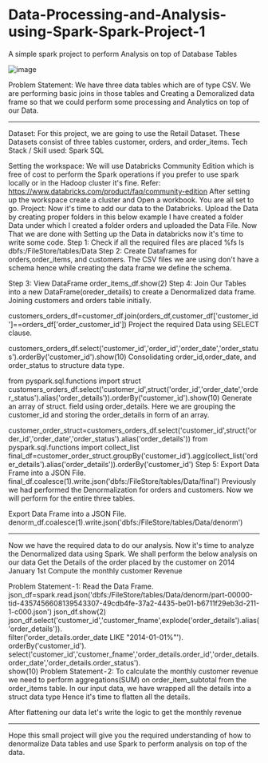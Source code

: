 # Data-Processing-and-Analysis-using-Spark-Spark-Project-1
A simple spark project to perform Analysis on top of Database Tables

![image](https://user-images.githubusercontent.com/53184702/196844265-cdc048fd-fd2f-4d47-a508-c4150c7dced8.png)

Problem Statement:
We have three data tables which are of type CSV. We are performing basic joins in those tables and Creating a Demoralized data frame so that we could perform some processing and Analytics on top of our Data.


---

Dataset:
For this project, we are going to use the Retail Dataset. These Datasets consist of three tables customer, orders, and order_items.
Tech Stack / Skill used:
Spark
SQL

Setting the workspace:
We will use Databricks Community Edition which is free of cost to perform the Spark operations if you prefer to use spark locally or in the Hadoop cluster it's fine.
Refer: https://www.databricks.com/product/faq/community-edition
After setting up the workspace create a cluster and Open a workbook. You are all set to go.
Project:
Now it's time to add our data to the Databricks.
Upload the Data by creating proper folders in this below example I have created a folder Data under which I created a folder orders and uploaded the Data File.
Now That we are done with Setting up the Data in databricks now it's time to write some code.
Step 1: Check if all the required files are placed
%fs ls dbfs:/FileStore/tables/Data
Step 2: Create Dataframes for orders,order_items, and customers. The CSV files we are using don't have a schema hence while creating the data frame we define the schema.

Step 3: View DataFrame
order_items_df.show(2)
Step 4: Join Our Tables into a new DataFrame(oreder_details) to create a Denormalized data frame.
Joining customers and orders table initially.

customers_orders_df=customer_df.join(orders_df,customer_df['customer_id']==orders_df['order_customer_id'])
Project the required Data using SELECT clause.

customers_orders_df.select('customer_id','order_id','order_date','order_status').orderBy('customer_id').show(10)
Consolidating order_id,order_date, and order_status to structure data type.

from pyspark.sql.functions import struct
customers_orders_df.select('customer_id',struct('order_id','order_date','order_status').alias('order_details')).orderBy('customer_id').show(10)
Generate an array of struct. field using order_details. Here we are grouping the customer_id and storing the order_details in form of an array. 

customer_order_struct=customers_orders_df.select('customer_id',struct('order_id','order_date','order_status').alias('order_details'))
from pyspark.sql.functions import collect_list
final_df=customer_order_struct.groupBy('customer_id').agg(collect_list('order_details').alias('order_details')).orderBy('customer_id')
Step 5: Export Data Frame into a JSON File.
final_df.coalesce(1).write.json('dbfs:/FileStore/tables/Data/final')
Previously we had performed the Denormalization for orders and customers. Now we will perform for the entire three tables.

Export Data Frame into a JSON File.
denorm_df.coalesce(1).write.json('dbfs:/FileStore/tables/Data/denorm')

---

Now we have the required data to do our analysis. Now it's time to analyze the Denormalized data using Spark.
We shall perform the below analysis on our data
Get the Details of the order placed by the customer on 2014 January 1st
Compute the monthly customer Revenue

Problem Statement - 1:
Read the Data Frame.
json_df=spark.read.json('dbfs:/FileStore/tables/Data/denorm/part-00000-tid-4357456608139543307-49cdb4fe-37a2-4435-be01-b6711f29eb3d-211-1-c000.json')
json_df.show(2)
json_df.select('customer_id','customer_fname',explode('order_details').alias('order_details')). \
filter('order_details.order_date LIKE "2014-01-01%"'). \
orderBy('customer_id'). \
select('customer_id','customer_fname','order_details.order_id','order_details.order_date','order_details.order_status'). \
show(10)
Problem Statement - 2:
To calculate the monthly customer revenue we need to perform aggregations(SUM) on order_item_subtotal from the order_items table.
In our input data, we have wrapped all the details into a struct data type Hence it's time to flatten all the details.

After flattening our data let's write the logic to get the monthly revenue

---

Hope this small project will give you the required understanding of how to denormalize Data tables and use Spark to perform analysis on top of the data.
